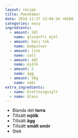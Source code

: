 ```yaml
---
layout: recipe
title: Pannkakor
date: 2016-11-27 13:04:34 +0100
categories: easy
ingredients:
  - amount: 2dl
    name: glutenfri mjöl
  - amount: halv tsk
    name: bakpulver
  - amount: lite
    name: salt
  - amount: 4dl
    name: mjölk
  - amount: 2
    name: ägg
  - amount: 50g
    name: smör
extra_ingredients:
  - name: Drottningssylt
  - name: Glass
---
```


- Blanda det **torra**
- Tillsätt **mjölk**
- Tillsätt **ägg**
- Tillsätt **smält smör**
- Stek
